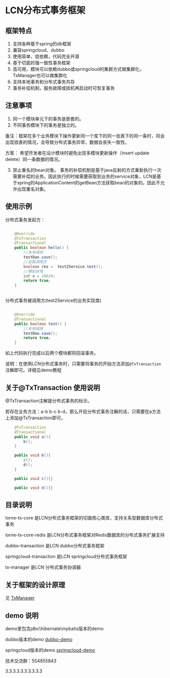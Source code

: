 # LCN分布式事务框架

## 框架特点

1. 支持各种基于spring的db框架
2. 兼容springcloud、dubbo
3. 使用简单，低依赖，代码完全开源
4. 基于切面的强一致性事务框架
5. 高可用，模块可以依赖dubbo或springcloud的集群方式做集群化，TxManager也可以做集群化
6. 支持本地事务和分布式事务共存
7. 事务补偿机制，服务故障或挂机再启动时可恢复事务


## 注意事项

1. 同一个模块单元下的事务是嵌套的。
2. 不同事务模块下的事务是独立的。

备注：框架在多个业务模块下操作更新同一个库下的同一张表下的同一条时，将会出现锁表的情况，会导致分布式事务异常，数据会丧失一致性。

方案：
  希望开发者在设计模块时避免出现多模块更新操作（insert update delete）同一条数据的情况。
  
3. 禁止重名的bean对象。
  事务的补偿机制是基于java反射的方式重新执行一次需要补偿的业务。因此执行的时候需要获取到业务的service对象，LCN是基于spring的ApplicationContent的getBean方法获取bean的对象的。因此不允许出现重名对象。
  


## 使用示例

分布式事务发起方：
```java

    @Override
    @TxTransaction
    @Transactional
    public boolean hello() {
        //本地调用
        testDao.save();
        //远程调用方
        boolean res =  test2Service.test();
        //模拟异常
        int v = 100/0;
        return true;
    }
    
```

分布式事务被调用方(test2Service的业务实现类)
```java

    @Override
    @Transactional
    public boolean test() {
        //本地调用
        testDao.save();
        return true;
    }

```

如上代码执行完成以后两个模块都将回滚事务。

说明：在使用LCN分布式事务时，只需要将事务的开始方法添加`@TxTransaction`注解即可。详细见demo教程

## 关于@TxTransaction 使用说明

  @TxTransaction注解是分布式事务的标示。
  
  若存在业务方法：a-b b-c b-d，那么开启分布式事务注解的话，只需要在a方法上添加@TxTransaction即可。
  
```java
    @TxTransaction
    @Transactional
    public void a(){
        b();
    }

    public void b(){
        c();
        d();
    }

    public void c(){}

    public void d(){}
```

## 目录说明

lorne-tx-core 是LCN分布式事务框架的切面核心类库，支持关系型数据库分布式事务

lorne-tx-core-redis 是LCN分布式事务框架对Redis数据库的分布式事务扩展支持

dubbo-transaction 是LCN dubbo分布式事务框架

springcloud-transaction 是LCN springcloud分布式事务框架

tx-manager 是LCN 分布式事务协调器


## 关于框架的设计原理

见 [TxManager](https://github.com/1991wangliang/tx-lcn/blob/master/tx-manager/README.md)


## demo 说明

demo里包含jdbc\hibernate\mybatis版本的demo

dubbo版本的demo [dubbo-demo](https://github.com/1991wangliang/dubbo-lcn-demo)

springcloud版本的demo [springcloud-demo](https://github.com/1991wangliang/springcloud-lcn-demo)


技术交流群：554855843

3.3.3.3.3.3.3.3.3.3